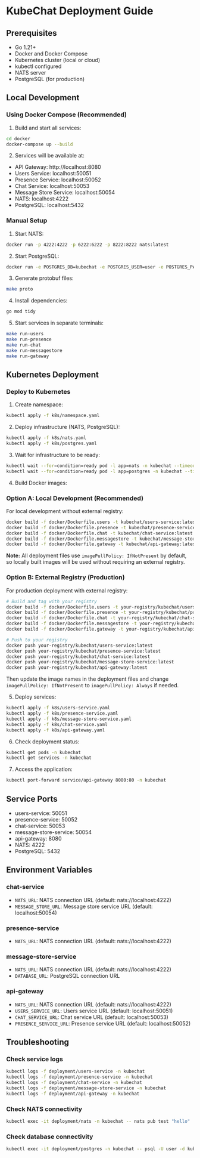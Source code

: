 # KubeChat Deployment Guide

## Prerequisites

- Go 1.21+
- Docker and Docker Compose
- Kubernetes cluster (local or cloud)
- kubectl configured
- NATS server
- PostgreSQL (for production)

## Local Development

### Using Docker Compose (Recommended)

1. Build and start all services:
```bash
cd docker
docker-compose up --build
```

2. Services will be available at:
- API Gateway: http://localhost:8080
- Users Service: localhost:50051
- Presence Service: localhost:50052
- Chat Service: localhost:50053
- Message Store Service: localhost:50054
- NATS: localhost:4222
- PostgreSQL: localhost:5432

### Manual Setup

1. Start NATS:
```bash
docker run -p 4222:4222 -p 6222:6222 -p 8222:8222 nats:latest
```

2. Start PostgreSQL:
```bash
docker run -e POSTGRES_DB=kubechat -e POSTGRES_USER=user -e POSTGRES_PASSWORD=password -p 5432:5432 postgres:13
```

3. Generate protobuf files:
```bash
make proto
```

4. Install dependencies:
```bash
go mod tidy
```

5. Start services in separate terminals:
```bash
make run-users
make run-presence
make run-chat
make run-messagestore
make run-gateway
```

## Kubernetes Deployment

### Deploy to Kubernetes

1. Create namespace:
```bash
kubectl apply -f k8s/namespace.yaml
```

2. Deploy infrastructure (NATS, PostgreSQL):
```bash
kubectl apply -f k8s/nats.yaml
kubectl apply -f k8s/postgres.yaml
```

3. Wait for infrastructure to be ready:
```bash
kubectl wait --for=condition=ready pod -l app=nats -n kubechat --timeout=60s
kubectl wait --for=condition=ready pod -l app=postgres -n kubechat --timeout=60s
```

4. Build Docker images:

### Option A: Local Development (Recommended)
For local development without external registry:
```bash
docker build -f docker/Dockerfile.users -t kubechat/users-service:latest .
docker build -f docker/Dockerfile.presence -t kubechat/presence-service:latest .
docker build -f docker/Dockerfile.chat -t kubechat/chat-service:latest .
docker build -f docker/Dockerfile.messagestore -t kubechat/message-store-service:latest .
docker build -f docker/Dockerfile.gateway -t kubechat/api-gateway:latest .
```

**Note:** All deployment files use `imagePullPolicy: IfNotPresent` by default, so locally built images will be used without requiring an external registry.

### Option B: External Registry (Production)
For production deployment with external registry:
```bash
# Build and tag with your registry
docker build -f docker/Dockerfile.users -t your-registry/kubechat/users-service:latest .
docker build -f docker/Dockerfile.presence -t your-registry/kubechat/presence-service:latest .
docker build -f docker/Dockerfile.chat -t your-registry/kubechat/chat-service:latest .
docker build -f docker/Dockerfile.messagestore -t your-registry/kubechat/message-store-service:latest .
docker build -f docker/Dockerfile.gateway -t your-registry/kubechat/api-gateway:latest .

# Push to your registry
docker push your-registry/kubechat/users-service:latest
docker push your-registry/kubechat/presence-service:latest
docker push your-registry/kubechat/chat-service:latest
docker push your-registry/kubechat/message-store-service:latest
docker push your-registry/kubechat/api-gateway:latest
```

Then update the image names in the deployment files and change `imagePullPolicy: IfNotPresent` to `imagePullPolicy: Always` if needed.

5. Deploy services:
```bash
kubectl apply -f k8s/users-service.yaml
kubectl apply -f k8s/presence-service.yaml
kubectl apply -f k8s/message-store-service.yaml
kubectl apply -f k8s/chat-service.yaml
kubectl apply -f k8s/api-gateway.yaml
```

6. Check deployment status:
```bash
kubectl get pods -n kubechat
kubectl get services -n kubechat
```

7. Access the application:
```bash
kubectl port-forward service/api-gateway 8080:80 -n kubechat
```

## Service Ports

- users-service: 50051
- presence-service: 50052
- chat-service: 50053
- message-store-service: 50054
- api-gateway: 8080
- NATS: 4222
- PostgreSQL: 5432

## Environment Variables

### chat-service
- `NATS_URL`: NATS connection URL (default: nats://localhost:4222)
- `MESSAGE_STORE_URL`: Message store service URL (default: localhost:50054)

### presence-service
- `NATS_URL`: NATS connection URL (default: nats://localhost:4222)

### message-store-service
- `NATS_URL`: NATS connection URL (default: nats://localhost:4222)
- `DATABASE_URL`: PostgreSQL connection URL

### api-gateway
- `NATS_URL`: NATS connection URL (default: nats://localhost:4222)
- `USERS_SERVICE_URL`: Users service URL (default: localhost:50051)
- `CHAT_SERVICE_URL`: Chat service URL (default: localhost:50053)
- `PRESENCE_SERVICE_URL`: Presence service URL (default: localhost:50052)

## Troubleshooting

### Check service logs
```bash
kubectl logs -f deployment/users-service -n kubechat
kubectl logs -f deployment/presence-service -n kubechat
kubectl logs -f deployment/chat-service -n kubechat
kubectl logs -f deployment/message-store-service -n kubechat
kubectl logs -f deployment/api-gateway -n kubechat
```

### Check NATS connectivity
```bash
kubectl exec -it deployment/nats -n kubechat -- nats pub test "hello"
```

### Check database connectivity
```bash
kubectl exec -it deployment/postgres -n kubechat -- psql -U user -d kubechat
```